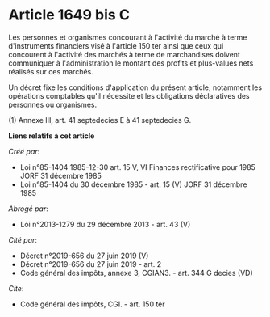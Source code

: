 # Article 1649 bis C

Les personnes et organismes concourant à l'activité du marché à terme d'instruments financiers visé à l'article 150 ter ainsi
que ceux qui concourent à l'activité des marchés à terme de marchandises doivent communiquer à l'administration le montant
des profits et plus-values nets réalisés sur ces marchés. 

Un décret fixe les conditions d'application du présent article, notamment les opérations comptables qu'il nécessite et les
obligations déclaratives des personnes ou organismes. 

(1) Annexe III, art. 41 septedecies E à 41 septedecies G.

**Liens relatifs à cet article**

_Créé par_:

  - Loi n°85-1404 1985-12-30 art. 15 V, VI Finances rectificative pour 1985 JORF 31 décembre 1985
  - Loi n°85-1404 du 30 décembre 1985 - art. 15 (V) JORF 31 décembre 1985

_Abrogé par_:

  - Loi n°2013-1279 du 29 décembre 2013 - art. 43 (V)

_Cité par_:

  - Décret n°2019-656 du 27 juin 2019 (V)
  - Décret n°2019-656 du 27 juin 2019 - art. 2
  - Code général des impôts, annexe 3, CGIAN3. - art. 344 G decies (VD)

_Cite_:

  - Code général des impôts, CGI. - art. 150 ter
